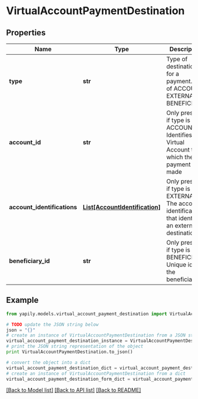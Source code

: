 # VirtualAccountPaymentDestination


## Properties
Name | Type | Description | Notes
------------ | ------------- | ------------- | -------------
**type** | **str** | Type of destination for a payment. One of ACCOUNT, EXTERNAL or BENEFICIARY | 
**account_id** | **str** | Only present if type is ACCOUNT. Identifies the Virtual Account to which the payment was made | [optional] 
**account_identifications** | [**List[AccountIdentification]**](AccountIdentification.md) | Only present if type is EXTERNAL. The account identifications that identify an external destination | [optional] 
**beneficiary_id** | **str** | Only present if type is BENEFICIARY. Unique id of the beneficiary | [optional] 

## Example

```python
from yapily.models.virtual_account_payment_destination import VirtualAccountPaymentDestination

# TODO update the JSON string below
json = "{}"
# create an instance of VirtualAccountPaymentDestination from a JSON string
virtual_account_payment_destination_instance = VirtualAccountPaymentDestination.from_json(json)
# print the JSON string representation of the object
print VirtualAccountPaymentDestination.to_json()

# convert the object into a dict
virtual_account_payment_destination_dict = virtual_account_payment_destination_instance.to_dict()
# create an instance of VirtualAccountPaymentDestination from a dict
virtual_account_payment_destination_form_dict = virtual_account_payment_destination.from_dict(virtual_account_payment_destination_dict)
```
[[Back to Model list]](../README.md#documentation-for-models) [[Back to API list]](../README.md#documentation-for-api-endpoints) [[Back to README]](../README.md)


